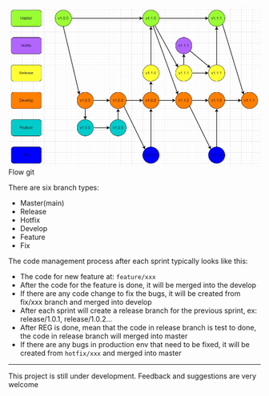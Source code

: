 ![git-flow](https://raw.githubusercontent.com/tatoanhn02/Git-flow/main/gitflows..png)
Flow git

There are six branch types:
- Master(main)
- Release
- Hotfix
- Develop
- Feature
- Fix

The code management process after each sprint typically looks like this:
- The code for new feature at: `feature/xxx`
- After the code for the feature is done, it will be merged into the develop
- If there are any code change to fix the bugs, it will be created from fix/xxx branch and merged into develop
- After each sprint will create a release branch for the previous sprint, ex: release/1.0.1, release/1.0.2...
- After REG is done, mean that the code in release branch is test to done, the code in release branch will merged into master
- If there are any bugs in production env that need to be fixed, it will be created from `hotfix/xxx` and merged into master

---
This project is still under development. Feedback and suggestions are very welcome
